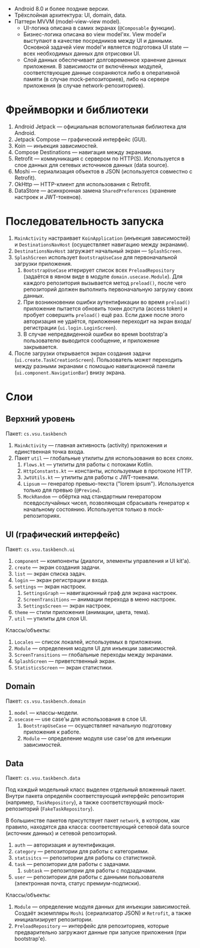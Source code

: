 - Android 8.0 и более поздние версии.
- Трёхслойная архитектура: UI, domain, data.
- Паттерн MVVM (model-view-view model).
	- UI-логика описана в самих экранах (`@Composable` функции).
	- Бизнес-логика описана во view model'ях. View model'и выступают в качестве посредников между UI и данными. Основной задачей view model'и является подготовка UI state — всех необходимых данных для отрисовки UI.
	- Слой данных обеспечивает долговременное хранение данных приложения. В зависимости от включённых модулей, соответствующие данные сохраняются либо в оперативной памяти (в случае mock-репозиториев), либо на сервере приложения (в случае network-репозиториев).

# Фреймворки и библиотеки

1. Android Jetpack — официальная вспомогательная библиотека для Android.
2. Jetpack Compose — графический интерфейс (GUI).
3. Koin — инъекция зависимостей.
4. Compose Destinations — навигация между экранами.
5. Retrofit — коммуникация с сервером по HTTP(S). Используется в слое данных для сетевых источников данных (data source).
6. Moshi — сериализация объектов в JSON (используется совместно с Retrofit).
7. OkHttp — HTTP-клиент для использования с Retrofit.
8. DataStore — асинхронная замена `SharedPreferences` (хранение настроек и JWT-токенов).

# Последовательность запуска

1. `MainActivity` настраивает `KoinApplication` (инъекция зависимостей) и `DestinationsNavHost` (осуществляет навигацию между экранами).
2. `DestinationsNavHost` загружает начальный экран — `SplashScreen`.
3. `SplashScreen` использует `BootstrapUseCase` для первоначальной загрузки приложения.
	1. `BootstrapUseCase` итерирует список всех `PreloadRepository` (задаётся в явном виде в модуле `domain.usecase.Module`). Для каждого репозитория вызывается метод `preload()`, после чего репозиторий должен выполнить первоначальную загрузку своих данных.
	2. При возникновении ошибки аутентификации во время  `preload()` приложение пытается обновить токен доступа (access token) и пробует совершить `preload()` ещё раз. Если даже после этого авторизация не удаётся, приложение переходит на экран входа/регистрации (`ui.login.LoginScreen`).
	3. В случае непредвиденной ошибки во время bootstrap'а пользователю выводится сообщение, и приложение закрывается.
4. После загрузки открывается экран создания задачи (`ui.create.TaskCreationScreen`). Пользователь может переходить между разными экранами с помощью навигационной панели (`ui.component.NavigationBar`) внизу экрана.

# Слои

## Верхний уровень

Пакет: `cs.vsu.taskbench`

1. `MainActivity` — главная активность (activity) приложения и единственная точка входа.
2. Пакет `util` — глобальные утилиты для использования во всех слоях.
	1. `Flows.kt` — утилиты для работы с потоками Kotlin.
	2. `HttpConstants.kt` — константы, используемые в протоколе HTTP.
	3. `JwtUtils.kt` — утилиты для работы с JWT-токенами.
	4. `Lipsum` — генератор превью-текста ("lorem ipsum"). Используется только для превью (`@Preview`).
	5. `MockRandom` — обёртка над стандартным генератором псевдослучайных чисел, позволяющая сбрасывать генератор к начальному состоянию. Используется только в mock-репозиториях.

## UI (графический интерфейс)

Пакет: `cs.vsu.taskbench.ui`

1. `component` — компоненты (диалоги, элементы управления и UI kit'а).
2. `create` — экран создания задачи.
3. `list` — экран списка задач.
4. `login` — экран регистрации и входа.
5. `settings` — экран настроек.
	1. `SettingsGraph` — навигационный граф для экрана настроек.
	2. `ScreenTransitions` — анимации перехода в меню настроек.
	3. `SettingsScreen` — экран настроек.
6. `theme` — стили приложения (анимации, цвета, тема).
7. `util` — утилиты для слоя UI.

Классы/объекты:

1. `Locales` — список локалей, используемых в приложении.
2. `Module` — определения модуля UI для инъекции зависимостей.
3. `ScreenTransitions` — глобальные переходы между экранами.
4. `SplashScreen` — приветственный экран.
5. `StatisticsScreen` — экран статистики.

## Domain

Пакет: `cs.vsu.taskbench.domain`

1. `model` — классы-модели.
2. `usecase` — use case'ы для использования в слое UI.
	1. `BootstrapUseCase` — осуществляет начальную подготовку приложения к работе.
	2. `Module` — определение модуля use case'ов для инъекции зависимостей.

## Data

Пакет: `cs.vsu.taskbench.data`

Под каждый модельный класс выделен отдельный вложенный пакет. Внутри пакета определён соответствующий интерфейс репозитория (например, `TaskRepository`), а также соответствующий mock-репозиторий (`FakeTaskRepository`).

В большинстве пакетов присутствует пакет `network`, в котором, как правило, находятся два класса: соответствующий сетевой data source (источник данных) и сетевой репозиторий.

1. `auth` — авторизация и аутентификация.
2. `category` — репозитории для работы с категориями.
3. `statisitcs` — репозитории для работы со статистикой.
4. `task` — репозитории для работы с задачами.
	1. `subtask` — репозитории для работы с подзадачами.
5. `user` — репозитории для работы с данными пользователя (электронная почта, статус премиум-подписки).

Классы/объекты:

1. `Module` — определение модуля данных для инъекции зависимостей. Создаёт экземпляры `Moshi` (сериализатор JSON) и `Retrofit`, а также инициализирует репозитории.
2. `PreloadRepository` — интерфейс для репозиториев, которые предварительно загружают данные при запуске приложения (при bootstrap'е).
